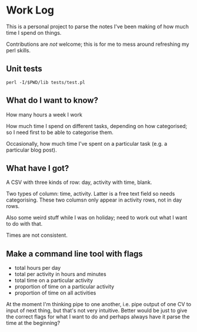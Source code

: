 # Work Log

This is a personal project to parse the notes I've been making of how much time
I spend on things.

Contributions are *not* welcome; this is for me to mess
around refreshing my perl skills.

## Unit tests

`perl -I/$PWD/lib tests/test.pl`

## What do I want to know?

How many hours a week I work

How much time I spend on different tasks, depending on how categorised; so I
need first to be able to categorise them.

Occasionally, how much time I've spent on a particular task (e.g. a particular
blog post).

## What have I got?

A CSV with three kinds of row: day, activity with time, blank.

Two types of column: time, activity. Latter is a free text field so needs
categorising. These two columsn only appear in activity rows, not in day rows.

Also some weird stuff while I was on holiday; need to work out what I want to do
with that.

Times are not consistent.

## Make a command line tool with flags

- total hours per day
- total per activity in hours and minutes
- total time on a particular activity
- proportion of time on a particular activity
- proportion of time on all activities

At the moment I'm thinking pipe to one another, i.e. pipe output of one CV
to input of next thing, but that's not very intuitive. Better would be just to
give the correct flags for what I want to do and perhaps always have it parse
the time at the beginning?
